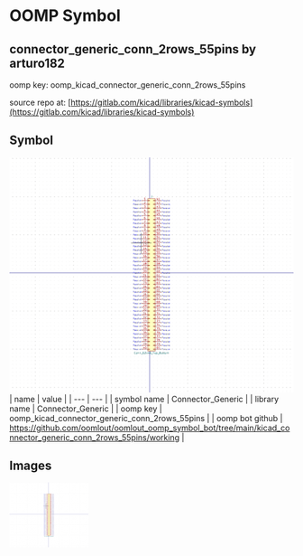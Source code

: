 # OOMP Symbol  
## connector_generic_conn_2rows_55pins  by arturo182  
  
oomp key: oomp_kicad_connector_generic_conn_2rows_55pins  
  
source repo at: [https://gitlab.com/kicad/libraries/kicad-symbols](https://gitlab.com/kicad/libraries/kicad-symbols)  
## Symbol  
  
[![working.png](working_600.png)](working.png)  
| name | value | 
| --- | --- | 
| symbol name | Connector_Generic | 
| library name | Connector_Generic | 
| oomp key | oomp_kicad_connector_generic_conn_2rows_55pins | 
| oomp bot github | https://github.com/oomlout/oomlout_oomp_symbol_bot/tree/main/kicad_connector_generic_conn_2rows_55pins/working | 
## Images  
  
[![working.png](working_140.png)](working.png)  
